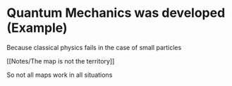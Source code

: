 # Quantum Mechanics was developed (Example)

Because classical physics fails in the case of small particles

[[Notes/The map is not the territory]]

So not all maps work 
in all situations

